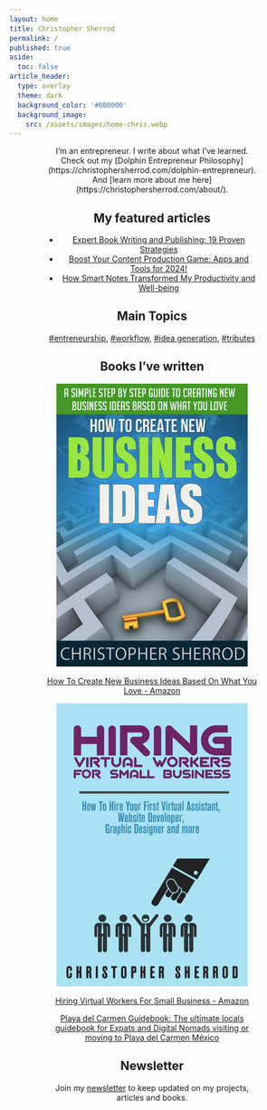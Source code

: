 ```yaml
---
layout: home
title: Christopher Sherrod
permalink: /
published: true
aside:
  toc: false
article_header:
  type: overlay
  theme: dark
  background_color: '#000000'
  background_image:
    src: /assets/images/home-chris.webp
---
```

<div style="width:75%; margin:0 auto;" align="center" markdown="1">
I’m an entrepreneur. I write about what I’ve learned. Check out my [Dolphin Entrepreneur Philosophy](https://christophersherrod.com/dolphin-entrepreneur). And [learn more about me here](https://christophersherrod.com/about/).

## My featured articles
- [Expert Book Writing and Publishing: 19 Proven Strategies](https://christophersherrod.com/book-advice/)
- [Boost Your Content Production Game: Apps and Tools for 2024!](https://christophersherrod.com/workflow)
- [How Smart Notes Transformed My Productivity and Well-being](https://christophersherrod.com/smart-notes/)

## Main Topics
[#entreneurship](https://christophersherrod.com/archive/?tag=entrepreneurship), [#workflow](https://christophersherrod.com/archive/?tag=workflow-apps), [#idea generation](https://christophersherrod.com/archive/?tag=idea-generation), [#tributes](https://christophersherrod.com/archive/?tag=tribute)

## Books I’ve written
[![image-center](assets/images/books/How-To-Create-New-Business-Ideas.webp)](https://amzn.to/3oZlRrW)

[How To Create New Business Ideas Based On What You Love - Amazon](https://amzn.to/3oZlRrW)

[![image-center](assets/images/books/Hiring-Virtual-Workers.webp)](https://amzn.to/2FvAxx9)

[Hiring Virtual Workers For Small Business - Amazon](https://amzn.to/2FvAxx9)

[Playa del Carmen Guidebook: The ultimate locals guidebook for Expats and Digital Nomads visiting or moving to Playa del Carmen México](https://amzn.to/3JB2sbx)

## Newsletter
Join my [newsletter](https://christophersherrod.com/newsletter/) to keep updated on my projects, articles and books.
</div>